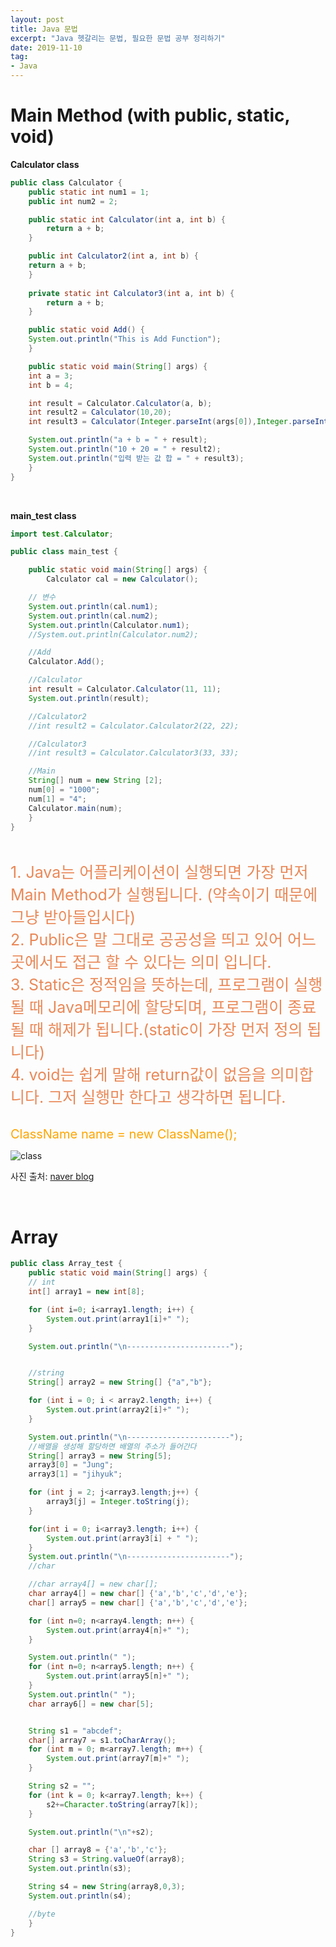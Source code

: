 ```yaml
---
layout: post
title: Java 문법 
excerpt: "Java 헷갈리는 문법, 필요한 문법 공부 정리하기" 
date: 2019-11-10
tag:
- Java
---
```


# Main Method (with public, static, void) 

**Calculator class**

```java
public class Calculator {
    public static int num1 = 1;
    public int num2 = 2;

    public static int Calculator(int a, int b) {
        return a + b;
    }

    public int Calculator2(int a, int b) {
	return a + b;
    }
    
    private static int Calculator3(int a, int b) {
        return a + b;
    }

    public static void Add() {
	System.out.println("This is Add Function");
    }

    public static void main(String[] args) {
	int a = 3; 
	int b = 4;

	int result = Calculator.Calculator(a, b);
	int result2 = Calculator(10,20);
	int result3 = Calculator(Integer.parseInt(args[0]),Integer.parseInt(args[1]));

	System.out.println("a + b = " + result);
	System.out.println("10 + 20 = " + result2);
	System.out.println("입력 받는 값 합 = " + result3);
    }
}
```

<br>

**main_test class**

```java 
import test.Calculator;

public class main_test {

    public static void main(String[] args) {
        Calculator cal = new Calculator();

	// 변수 
	System.out.println(cal.num1);
	System.out.println(cal.num2);
	System.out.println(Calculator.num1);
	//System.out.println(Calculator.num2);

	//Add
	Calculator.Add();

	//Calculator
	int result = Calculator.Calculator(11, 11);
	System.out.println(result);

	//Calculator2 
	//int result2 = Calculator.Calculator2(22, 22);

	//Calculator3 
	//int result3 = Calculator.Calculator3(33, 33);

	//Main 
	String[] num = new String [2];
	num[0] = "1000";
	num[1] = "4";
	Calculator.main(num);
    }
}
```
<br>


<span style="font-size: 25px; color: #ea8857;">1. Java는 어플리케이션이 실행되면 가장 먼저 Main Method가 실행됩니다. (약속이기 때문에 그냥 받아들입시다)</span><br>
<span style="font-size: 25px; color: #ea8857;">2. Public은 말 그대로 공공성을 띄고 있어 어느 곳에서도 접근 할 수 있다는 의미 입니다.</span><br>
<span style="font-size: 25px; color: #ea8857;">3. Static은 정적임을 뜻하는데, 프로그램이 실행될 때 Java메모리에 할당되며, 프로그램이 종료 될 때 해제가 됩니다.(static이 가장 먼저 정의 됩니다)</span><br>
<span style="font-size: 25px; color: #ea8857;">4. void는 쉽게 말해 return값이 없음을 의미합니다. 그저 실행만 한다고 생각하면 됩니다.</span><br>
<br>


<span style="font-size:20px; color: orange;">ClassName name = new ClassName();</span>

![class](https://user-images.githubusercontent.com/33630505/68542062-523abb00-03eb-11ea-880d-2ae23b8f59c6.JPG)

사진 출처: [naver blog](http://blog.naver.com/PostView.nhn?blogId=heartflow89&logNo=220955262405)

<br>


# Array 

```java 
public class Array_test {
    public static void main(String[] args) { 
	// int 
	int[] array1 = new int[8];

	for (int i=0; i<array1.length; i++) {
		System.out.print(array1[i]+" ");
	}

	System.out.println("\n-----------------------");


	//string 
	String[] array2 = new String[] {"a","b"};

	for (int i = 0; i < array2.length; i++) {
		System.out.print(array2[i]+" ");
	}

	System.out.println("\n-----------------------");
	//배열을 생성해 할당하면 배열의 주소가 들어간다 
	String[] array3 = new String[5];
	array3[0] = "Jung";
	array3[1] = "jihyuk";

	for (int j = 2; j<array3.length;j++) {
		array3[j] = Integer.toString(j);
	}

	for(int i = 0; i<array3.length; i++) {
		System.out.print(array3[i] + " ");
	}
	System.out.println("\n-----------------------");
	//char 

	//char array4[] = new char[];
	char array4[] = new char[] {'a','b','c','d','e'};
	char[] array5 = new char[] {'a','b','c','d','e'};

	for (int n=0; n<array4.length; n++) {
		System.out.print(array4[n]+" ");
	}

	System.out.println(" ");
	for (int n=0; n<array5.length; n++) {
		System.out.print(array5[n]+" ");
	}
	System.out.println(" ");
	char array6[] = new char[5];


	String s1 = "abcdef";
	char[] array7 = s1.toCharArray();
	for (int m = 0; m<array7.length; m++) {
		System.out.print(array7[m]+" ");
	}

	String s2 = "";
	for (int k = 0; k<array7.length; k++) {
		s2+=Character.toString(array7[k]);
	}

	System.out.println("\n"+s2);

	char [] array8 = {'a','b','c'};
	String s3 = String.valueOf(array8);
	System.out.println(s3);

	String s4 = new String(array8,0,3);
	System.out.println(s4);

	//byte 	
    }
}
```
